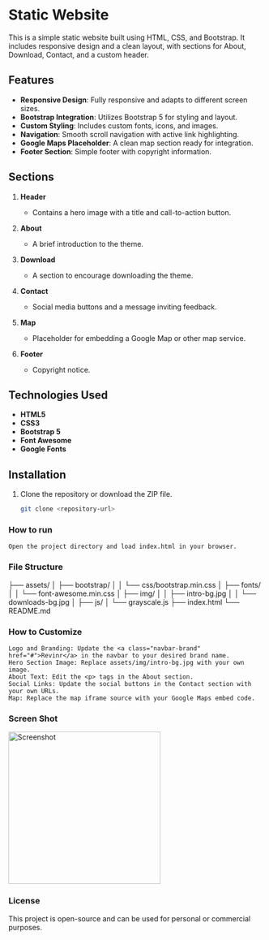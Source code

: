 # Static Website

This is a simple static website built using HTML, CSS, and Bootstrap. It includes responsive design and a clean layout, with sections for About, Download, Contact, and a custom header.

## Features

- **Responsive Design**: Fully responsive and adapts to different screen sizes.
- **Bootstrap Integration**: Utilizes Bootstrap 5 for styling and layout.
- **Custom Styling**: Includes custom fonts, icons, and images.
- **Navigation**: Smooth scroll navigation with active link highlighting.
- **Google Maps Placeholder**: A clean map section ready for integration.
- **Footer Section**: Simple footer with copyright information.

## Sections

1. **Header**
   - Contains a hero image with a title and call-to-action button.

2. **About**
   - A brief introduction to the theme.

3. **Download**
   - A section to encourage downloading the theme.

4. **Contact**
   - Social media buttons and a message inviting feedback.

5. **Map**
   - Placeholder for embedding a Google Map or other map service.

6. **Footer**
   - Copyright notice.

## Technologies Used

- **HTML5**
- **CSS3**
- **Bootstrap 5**
- **Font Awesome**
- **Google Fonts**

## Installation

1. Clone the repository or download the ZIP file.
   ```bash
   git clone <repository-url>

### How to run
    Open the project directory and load index.html in your browser.

### File Structure

├── assets/
│   ├── bootstrap/
│   │   └── css/bootstrap.min.css
│   ├── fonts/
│   │   └── font-awesome.min.css
│   ├── img/
│   │   ├── intro-bg.jpg
│   │   └── downloads-bg.jpg
│   ├── js/
│       └── grayscale.js
├── index.html
└── README.md


### How to Customize

    Logo and Branding: Update the <a class="navbar-brand" href="#">Revinr</a> in the navbar to your desired brand name.
    Hero Section Image: Replace assets/img/intro-bg.jpg with your own image.
    About Text: Edit the <p> tags in the About section.
    Social Links: Update the social buttons in the Contact section with your own URLs.
    Map: Replace the map iframe source with your Google Maps embed code.

### Screen Shot

<img src="/assets/img/project_screen_shot.png" width="300" alt="Screenshot">

### License
This project is open-source and can be used for personal or commercial purposes.
